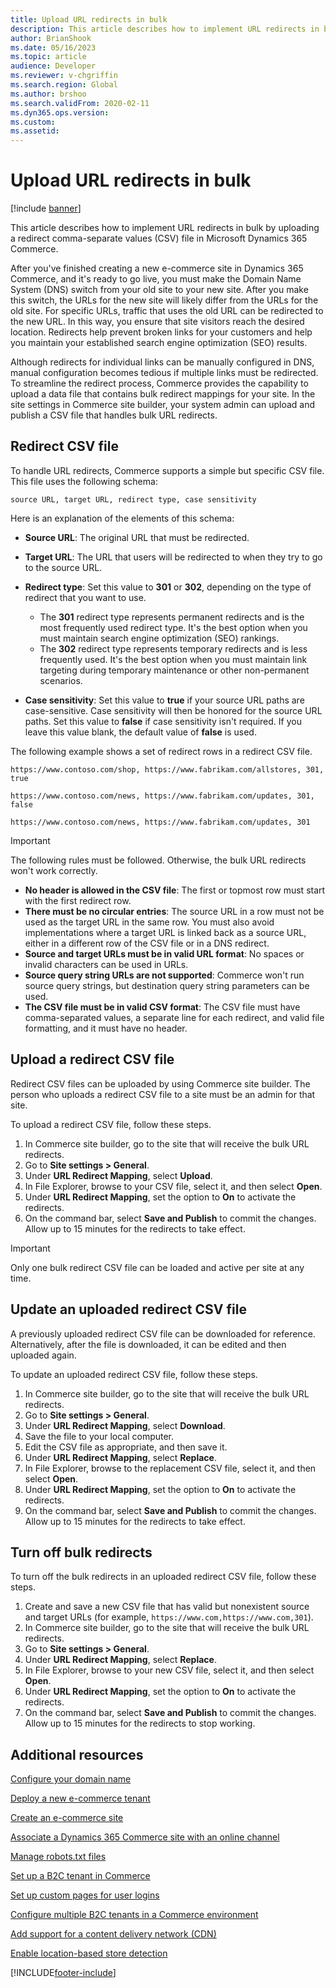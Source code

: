 ```yaml
---
title: Upload URL redirects in bulk
description: This article describes how to implement URL redirects in bulk by uploading a redirect comma-separate values (CSV) file in Microsoft Dynamics 365 Commerce.
author: BrianShook
ms.date: 05/16/2023
ms.topic: article
audience: Developer
ms.reviewer: v-chgriffin
ms.search.region: Global
ms.author: brshoo
ms.search.validFrom: 2020-02-11
ms.dyn365.ops.version: 
ms.custom: 
ms.assetid: 
---
```


# Upload URL redirects in bulk

[!include [banner](../includes/banner.md)]

This article describes how to implement URL redirects in bulk by uploading a redirect comma-separate values (CSV) file in Microsoft Dynamics 365 Commerce.

After you've finished creating a new e-commerce site in Dynamics 365 Commerce, and it's ready to go live, you must make the Domain Name System (DNS) switch from your old site to your new site. After you make this switch, the URLs for the new site will likely differ from the URLs for the old site. For specific URLs, traffic that uses the old URL can be redirected to the new URL. In this way, you ensure that site visitors reach the desired location. Redirects help prevent broken links for your customers and help you maintain your established search engine optimization (SEO) results.

Although redirects for individual links can be manually configured in DNS, manual configuration becomes tedious if multiple links must be redirected. To streamline the redirect process, Commerce provides the capability to upload a data file that contains bulk redirect mappings for your site. In the site settings in Commerce site builder, your system admin can upload and publish a CSV file that handles bulk URL redirects.

## Redirect CSV file

To handle URL redirects, Commerce supports a simple but specific CSV file. This file uses the following schema:

`source URL, target URL, redirect type, case sensitivity`

Here is an explanation of the elements of this schema:

- **Source URL**: The original URL that must be redirected.
- **Target URL**: The URL that users will be redirected to when they try to go to the source URL.
- **Redirect type**: Set this value to **301** or **302**, depending on the type of redirect that you want to use.

    - The **301** redirect type represents permanent redirects and is the most frequently used redirect type. It's the best option when you must maintain search engine optimization (SEO) rankings.
    - The **302** redirect type represents temporary redirects and is less frequently used. It's the best option when you must maintain link targeting during temporary maintenance or other non-permanent scenarios.

- **Case sensitivity**: Set this value to **true** if your source URL paths are case-sensitive. Case sensitivity will then be honored for the source URL paths. Set this value to **false** if case sensitivity isn't required. If you leave this value blank, the default value of **false** is used.

The following example shows a set of redirect rows in a redirect CSV file.

```plaintext
https://www.contoso.com/shop, https://www.fabrikam.com/allstores, 301, true

https://www.contoso.com/news, https://www.fabrikam.com/updates, 301, false

https://www.contoso.com/news, https://www.fabrikam.com/updates, 301
```

> [!IMPORTANT]
> The following rules must be followed. Otherwise, the bulk URL redirects won't work correctly.
>
> - **No header is allowed in the CSV file**: The first or topmost row must start with the first redirect row.
> - **There must be no circular entries**: The source URL in a row must not be used as the target URL in the same row. You must also avoid implementations where a target URL is linked back as a source URL, either in a different row of the CSV file or in a DNS redirect.
> - **Source and target URLs must be in valid URL format**: No spaces or invalid characters can be used in URLs.
> - **Source query string URLs are not supported**: Commerce won't run source query strings, but destination query string parameters can be used. 
> - **The CSV file must be in valid CSV format**: The CSV file must have comma-separated values, a separate line for each redirect, and valid file formatting, and it must have no header.

## Upload a redirect CSV file

Redirect CSV files can be uploaded by using Commerce site builder. The person who uploads a redirect CSV file to a site must be an admin for that site.

To upload a redirect CSV file, follow these steps.

1. In Commerce site builder, go to the site that will receive the bulk URL redirects.
1. Go to **Site settings \> General**.
1. Under **URL Redirect Mapping**, select **Upload**.
1. In File Explorer, browse to your CSV file, select it, and then select **Open**.
1. Under **URL Redirect Mapping**, set the option to **On** to activate the redirects.
1. On the command bar, select **Save and Publish** to commit the changes. Allow up to 15 minutes for the redirects to take effect.

> [!IMPORTANT]
> Only one bulk redirect CSV file can be loaded and active per site at any time.

## Update an uploaded redirect CSV file

A previously uploaded redirect CSV file can be downloaded for reference. Alternatively, after the file is downloaded, it can be edited and then uploaded again.

To update an uploaded redirect CSV file, follow these steps.

1. In Commerce site builder, go to the site that will receive the bulk URL redirects.
1. Go to **Site settings \> General**.
1. Under **URL Redirect Mapping**, select **Download**.
1. Save the file to your local computer.
1. Edit the CSV file as appropriate, and then save it.
1. Under **URL Redirect Mapping**, select **Replace**.
1. In File Explorer, browse to the replacement CSV file, select it, and then select **Open**.
1. Under **URL Redirect Mapping**, set the option to **On** to activate the redirects.
1. On the command bar, select **Save and Publish** to commit the changes. Allow up to 15 minutes for the redirects to take effect.

## Turn off bulk redirects

To turn off the bulk redirects in an uploaded redirect CSV file, follow these steps.

1. Create and save a new CSV file that has valid but nonexistent source and target URLs (for example, `https://www.com,https://www.com,301`).
1. In Commerce site builder, go to the site that will receive the bulk URL redirects.
1. Go to **Site settings \> General**.
1. Under **URL Redirect Mapping**, select **Replace**.
1. In File Explorer, browse to  your new CSV file, select it, and then select **Open**.
1. Under **URL Redirect Mapping**, set the option to **On** to activate the redirects. 
1. On the command bar, select **Save and Publish** to commit the changes. Allow up to 15 minutes for the redirects to stop working.

## Additional resources

[Configure your domain name](../configure-your-domain-name.md)

[Deploy a new e-commerce tenant](../deploy-ecommerce-site.md)

[Create an e-commerce site](../create-ecommerce-site.md)

[Associate a Dynamics 365 Commerce site with an online channel](../associate-site-online-store.md)

[Manage robots.txt files](../manage-robots-txt-files.md)

[Set up a B2C tenant in Commerce](set-up-B2C-tenant.md)

[Set up custom pages for user logins](../custom-pages-user-logins.md)

[Configure multiple B2C tenants in a Commerce environment](../configure-multi-B2C-tenants.md)

[Add support for a content delivery network (CDN)](../add-cdn-support.md)

[Enable location-based store detection](../enable-store-detection.md)


[!INCLUDE[footer-include](../../includes/footer-banner.md)]
